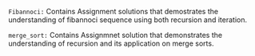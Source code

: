 `Fibannoci:` Contains Assignment solutions that demostrates the understanding of fibannoci sequence using both recursion and iteration.

`merge_sort:` Contains Assignmnet solution that demonstrates the understanding of recursion and its application on merge sorts.
